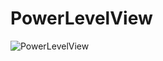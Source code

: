 # PowerLevelView

![PowerLevelView](https://user-images.githubusercontent.com/867297/27396902-3c402930-56bd-11e7-8f56-be64d799f25f.png)
